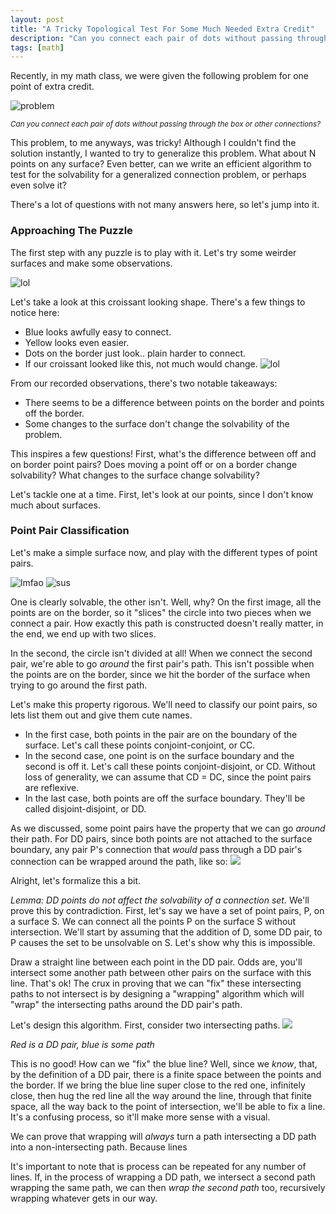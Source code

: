```yaml
---
layout: post
title: "A Tricky Topological Test For Some Much Needed Extra Credit"
description: "Can you connect each pair of dots without passing through the box or other connections?"
tags: [math]
---
```


Recently, in my math class, we were given the following problem for one point of extra credit.

![problem](https://i.gyazo.com/fdf711d47f045628ca7c5edfc5deb617.png)

<small>_Can you connect each pair of dots without passing through the box or other connections?_</small>

This problem, to me anyways, was tricky! Although I couldn't find the solution instantly, I wanted to try to generalize this problem. What about N points on any surface? Even better, can we write an efficient algorithm to test for the solvability for a generalized connection problem, or perhaps even solve it?

There's a lot of questions with not many answers here, so let's jump into it.

### Approaching The Puzzle

The first step with any puzzle is to play with it. Let's try some weirder surfaces and make some observations.

![lol](https://i.gyazo.com/6d9937e9287082c1e22012f739897499.png)

Let's take a look at this croissant looking shape. There's a few things to notice here:

- Blue looks awfully easy to connect.
- Yellow looks even easier.
- Dots on the border just look.. plain harder to connect.
- If our croissant looked like this, not much would change.
  ![lol](https://i.gyazo.com/dee83fd8d62dd7f29b4be3839d70639c.png)

From our recorded observations, there's two notable takeaways:

- There seems to be a difference between points on the border and points off the border.
- Some changes to the surface don't change the solvability of the problem.

This inspires a few questions! First, what's the difference between off and on border point pairs? Does moving a point off or on a border change solvability? What changes to the surface change solvability?

Let's tackle one at a time. First, let's look at our points, since I don't know much about surfaces.

### Point Pair Classification

Let's make a simple surface now, and play with the different types of point pairs.

![lmfao](https://i.gyazo.com/c43aa8d08b81cfa45a84b71b11e22cde.png)
![sus](https://i.gyazo.com/4f17fe34eac143c39ed9c678ebcea161.png)

One is clearly solvable, the other isn't. Well, why? On the first image, all the points are on the border, so it "slices" the circle into two pieces when we connect a pair. How exactly this path is constructed doesn't really matter, in the end, we end up with two slices.

In the second, the circle isn't divided at all! When we connect the second pair, we're able to go _around_ the first pair's path. This isn't possible when the points are on the border, since we hit the border of the surface when trying to go around the first path.

Let's make this property rigorous. We'll need to classify our point pairs, so lets list them out and give them cute names.

- In the first case, both points in the pair are on the boundary of the surface. Let's call these points conjoint-conjoint, or CC.
- In the second case, one point is on the surface boundary and the second is off it. Let's call these points conjoint-disjoint, or CD. Without loss of generality, we can assume that CD = DC, since the point pairs are reflexive.
- In the last case, both points are off the surface boundary. They'll be called disjoint-disjoint, or DD.

As we discussed, some point pairs have the property that we can go _around_ their path. For DD pairs, since both points are not attached to the surface boundary, any pair P's connection that _would_ pass through a DD pair's connection can be wrapped around the path, like so:
![](https://i.gyazo.com/98444cd9d6020ee2826587902a039cec.png)

Alright, let's formalize this a bit.

_Lemma: DD points do not affect the solvability of a connection set._
We'll prove this by contradiction. First, let's say we have a set of point pairs, P, on a surface S. We can connect all the points P on the surface S without intersection. We'll start by assuming that the addition of D, some DD pair, to P causes the set to be unsolvable on S. Let's show why this is impossible.

Draw a straight line between each point in the DD pair. Odds are, you'll intersect some another path between other pairs on the surface with this line. That's ok! The crux in proving that we can "fix" these intersecting paths to not intersect is by designing a "wrapping" algorithm which will "wrap" the intersecting paths around the DD pair's path.

Let's design this algorithm. First, consider two intersecting paths.
![](https://i.gyazo.com/225453c8cb414ab467a6044c5e3ba910.png)

_Red is a DD pair, blue is some path_

This is no good! How can we "fix" the blue line? Well, since we _know_, that, by the definition of a DD pair, there is a finite space between the points and the border. If we bring the blue line super close to the red one, infinitely close, then hug the red line all the way around the line, through that finite space, all the way back to the point of intersection, we'll be able to fix a line. It's a confusing process, so it'll make more sense with a visual.

We can prove that wrapping will _always_ turn a path intersecting a DD path into a non-intersecting path. Because lines

It's important to note that is process can be repeated for any number of lines. If, in the process of wrapping a DD path, we intersect a second path wrapping the same path, we can then _wrap the second path_ too, recursively wrapping whatever gets in our way.
